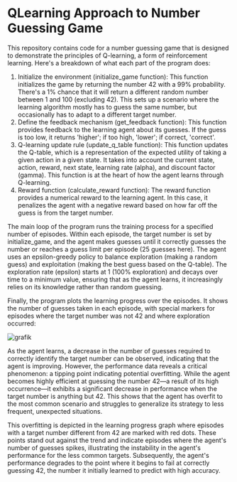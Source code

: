 # QLearning Approach to Number Guessing Game

This repository contains code for a number guessing game that is designed to demonstrate the principles of Q-learning, a form of reinforcement learning. Here's a breakdown of what each part of the program does:

1. Initialize the environment (initialize_game function):        This function initializes the game by returning the number 42 with a 99% probability. There's a 1% chance that it will return a different random number between 1 and 100 (excluding 42). This sets up a scenario where the learning algorithm mostly has to guess the same number, but occasionally has to adapt to a different target number.
2. Define the feedback mechanism (get_feedback function):        This function provides feedback to the learning agent about its guesses. If the guess is too low, it returns 'higher'; if too high, 'lower'; if correct, 'correct'.
3. Q-learning update rule (update_q_table function):        This function updates the Q-table, which is a representation of the expected utility of taking a given action in a given state. It takes into account the current state, action, reward, next state, learning rate (alpha), and discount factor (gamma). This function is at the heart of how the agent learns through Q-learning.
4. Reward function (calculate_reward function):        The reward function provides a numerical reward to the learning agent. In this case, it penalizes the agent with a negative reward based on how far off the guess is from the target number.

The main loop of the program runs the training process for a specified number of episodes. Within each episode, the target number is set by initialize_game, and the agent makes guesses until it correctly guesses the number or reaches a guess limit per episode (25 guesses here). The agent uses an epsilon-greedy policy to balance exploration (making a random guess) and exploitation (making the best guess based on the Q-table). The exploration rate (epsilon) starts at 1 (100% exploration) and decays over time to a minimum value, ensuring that as the agent learns, it increasingly relies on its knowledge rather than random guessing.

Finally, the program plots the learning progress over the episodes. It shows the number of guesses taken in each episode, with special markers for episodes where the target number was not 42 and where exploration occurred:

![grafik](https://github.com/DataScienceFH/RL_QLearn_NumberGuess/assets/129044997/f6044b26-d364-4915-9613-4e069d821077)

As the agent learns, a decrease in the number of guesses required to correctly identify the target number can be observed, indicating that the agent is improving. However, the performance data reveals a critical phenomenon: a tipping point indicating potential overfitting. While the agent becomes highly efficient at guessing the number 42—a result of its high occurrence—it exhibits a significant decrease in performance when the target number is anything but 42. This shows that the agent has overfit to the most common scenario and struggles to generalize its strategy to less frequent, unexpected situations. 

This overfitting is depicted in the learning progress graph where episodes with a target number different from 42 are marked with red dots. These points stand out against the trend and indicate episodes where the agent's number of guesses spikes, illustrating the instability in the agent's performance for the less common targets. Subsequently, the agent's performance degrades to the point where it begins to fail at correctly guessing 42, the number it initially learned to predict with high accuracy.
